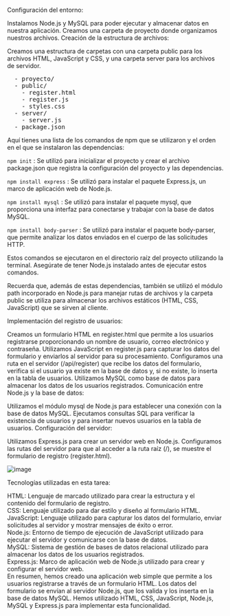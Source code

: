 Configuración del entorno:


Instalamos Node.js y MySQL para poder ejecutar y almacenar datos en nuestra aplicación.
Creamos una carpeta de proyecto donde organizamos nuestros archivos.
Creación de la estructura de archivos:

Creamos una estructura de carpetas con una carpeta public para los archivos HTML, JavaScript y CSS, y una carpeta server para los archivos de servidor.

<pre>
  - proyecto/
  - public/
    - register.html
    - register.js
    - styles.css
  - server/
    - server.js
  - package.json
</pre>
  
  </pre>
  
Aquí tienes una lista de los comandos de npm que se utilizaron y el orden en el que se instalaron las dependencias:  

`npm init` :  Se utilizó para inicializar el proyecto y crear el archivo package.json que registra la configuración del proyecto y las dependencias.

`npm install express` : Se utilizó para instalar el paquete Express.js, un marco de aplicación web de Node.js.

`npm install mysql` : Se utilizó para instalar el paquete mysql, que proporciona una interfaz para conectarse y trabajar con la base de datos MySQL.

`npm install body-parser` : Se utilizó para instalar el paquete body-parser, que permite analizar los datos enviados en el cuerpo de las solicitudes HTTP.

Estos comandos se ejecutaron en el directorio raíz del proyecto utilizando la terminal. Asegúrate de tener Node.js instalado antes de ejecutar estos comandos.

Recuerda que, además de estas dependencias, también se utilizó el módulo path incorporado en Node.js para manejar rutas de archivos y la carpeta public se utiliza para almacenar los archivos estáticos (HTML, CSS, JavaScript) que se sirven al cliente.
  
  

Implementación del registro de usuarios:

Creamos un formulario HTML en register.html que permite a los usuarios registrarse proporcionando un nombre de usuario, correo electrónico y contraseña.
Utilizamos JavaScript en register.js para capturar los datos del formulario y enviarlos al servidor para su procesamiento.
Configuramos una ruta en el servidor (/api/register) que recibe los datos del formulario, verifica si el usuario ya existe en la base de datos y, si no existe, lo inserta en la tabla de usuarios.
Utilizamos MySQL como base de datos para almacenar los datos de los usuarios registrados.
Comunicación entre Node.js y la base de datos:

Utilizamos el módulo mysql de Node.js para establecer una conexión con la base de datos MySQL.
Ejecutamos consultas SQL para verificar la existencia de usuarios y para insertar nuevos usuarios en la tabla de usuarios.
Configuración del servidor:

Utilizamos Express.js para crear un servidor web en Node.js.
Configuramos las rutas del servidor para que al acceder a la ruta raíz (/), se muestre el formulario de registro (register.html).



![image](https://github.com/MiguelMurrugarraTorres/learning_path/assets/20019777/b015182d-e986-4f60-b2ee-7faf7eba8d78)


Tecnologías utilizadas en esta tarea:

HTML: Lenguaje de marcado utilizado para crear la estructura y el contenido del formulario de registro.  
CSS: Lenguaje utilizado para dar estilo y diseño al formulario HTML.  
JavaScript: Lenguaje utilizado para capturar los datos del formulario, enviar solicitudes al servidor y mostrar mensajes de éxito o error.  
Node.js: Entorno de tiempo de ejecución de JavaScript utilizado para ejecutar el servidor y comunicarse con la base de datos.  
MySQL: Sistema de gestión de bases de datos relacional utilizado para almacenar los datos de los usuarios registrados.  
Express.js: Marco de aplicación web de Node.js utilizado para crear y configurar el servidor web.  
En resumen, hemos creado una aplicación web simple que permite a los usuarios registrarse a través de un formulario HTML. Los datos del formulario se envían al servidor Node.js, que los valida y los inserta en la base de datos MySQL. Hemos utilizado HTML, CSS, JavaScript, Node.js, MySQL y Express.js para implementar esta funcionalidad.  
